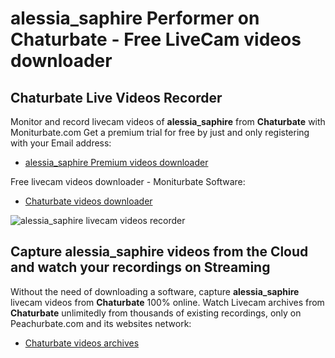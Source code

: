 # alessia_saphire Performer on Chaturbate - Free LiveCam videos downloader

## Chaturbate Live Videos Recorder

Monitor and record livecam videos of **alessia_saphire** from **Chaturbate** with Moniturbate.com
Get a premium trial for free by just and only registering with your Email address:
* [alessia_saphire Premium videos downloader](https://moniturbate.com/request-demo-licence-key.html)

Free livecam videos downloader - Moniturbate Software:
* [Chaturbate videos downloader](https://moniturbate.com/moniturbate-download-software.html)

![alessia_saphire livecam videos recorder](https://peachurnet.com/templates/moniturbate-software.png)


## Capture alessia_saphire videos from the Cloud and watch your recordings on Streaming

Without the need of downloading a software, capture **alessia_saphire** livecam videos from **Chaturbate** 100% online.
Watch Livecam archives from **Chaturbate** unlimitedly from thousands of existing recordings, only on Peachurbate.com and its websites network:
* [Chaturbate videos archives](https://peachurnet.com/)